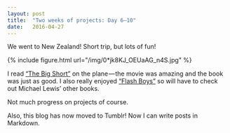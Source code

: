 ```yaml
---
layout:	post
title:	"Two weeks of projects: Day 6–10"
date:	2016-04-27
---
```


  We went to New Zealand! Short trip, but lots of fun!

{% include figure.html url="/img/0*jk8KJ_OEUaAG_n4S.jpg" %}

I read [“The Big Short”](http://www.booktopia.com.au/the-big-short-michael-lewis/prod9780141043531.html) on the plane — the movie was amazing and the book was just as good. I also really enjoyed [“Flash Boys”](http://www.booktopia.com.au/flash-boys-michael-lewis/prod9780241003633.html) so will have to check out Michael Lewis’ other books.

Not much progress on projects of course.

Also, this blog has now moved to Tumblr! Now I can write posts in Markdown.
